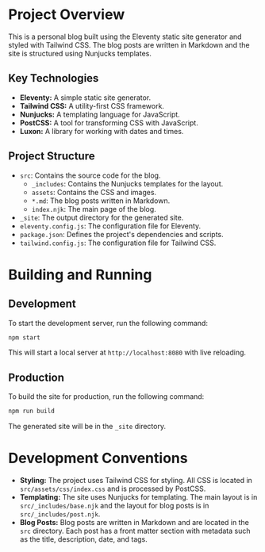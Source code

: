 # Project Overview

This is a personal blog built using the Eleventy static site generator and styled with Tailwind CSS. The blog posts are written in Markdown and the site is structured using Nunjucks templates.

## Key Technologies

*   **Eleventy:** A simple static site generator.
*   **Tailwind CSS:** A utility-first CSS framework.
*   **Nunjucks:** A templating language for JavaScript.
*   **PostCSS:** A tool for transforming CSS with JavaScript.
*   **Luxon:** A library for working with dates and times.

## Project Structure

*   `src`: Contains the source code for the blog.
    *   `_includes`: Contains the Nunjucks templates for the layout.
    *   `assets`: Contains the CSS and images.
    *   `*.md`: The blog posts written in Markdown.
    *   `index.njk`: The main page of the blog.
*   `_site`: The output directory for the generated site.
*   `eleventy.config.js`: The configuration file for Eleventy.
*   `package.json`: Defines the project's dependencies and scripts.
*   `tailwind.config.js`: The configuration file for Tailwind CSS.

# Building and Running

## Development

To start the development server, run the following command:

```bash
npm start
```

This will start a local server at `http://localhost:8080` with live reloading.

## Production

To build the site for production, run the following command:

```bash
npm run build
```

The generated site will be in the `_site` directory.

# Development Conventions

*   **Styling:** The project uses Tailwind CSS for styling. All CSS is located in `src/assets/css/index.css` and is processed by PostCSS.
*   **Templating:** The site uses Nunjucks for templating. The main layout is in `src/_includes/base.njk` and the layout for blog posts is in `src/_includes/post.njk`.
*   **Blog Posts:** Blog posts are written in Markdown and are located in the `src` directory. Each post has a front matter section with metadata such as the title, description, date, and tags.
